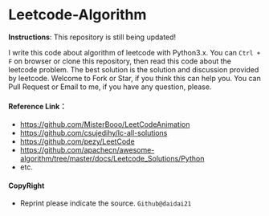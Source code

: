 # Leetcode-Algorithm

**Instructions**: This repository is still being updated!

I write this code about algorithm of leetcode with Python3.x. You can `Ctrl + F` on browser or clone this repository, then read this code about the leetcode problem. The best solution is the solution and discussion provided by leetcode. Welcome to Fork or Star, if you think this can help you. You can Pull Request or Email to me, if you have any question, please.

#### Reference Link：

- https://github.com/MisterBooo/LeetCodeAnimation
- https://github.com/csujedihy/lc-all-solutions
- https://github.com/pezy/LeetCode
- https://github.com/apachecn/awesome-algorithm/tree/master/docs/Leetcode_Solutions/Python
- etc.

#### CopyRight

- Reprint please indicate the source. `Github@daidai21`
